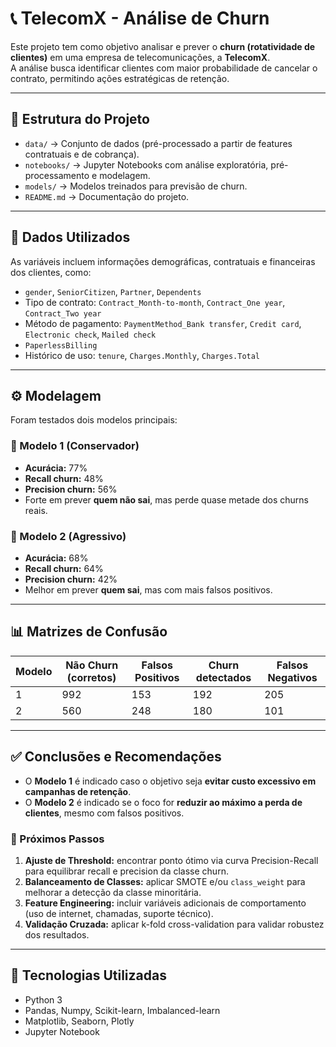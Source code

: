 # 📞 TelecomX - Análise de Churn

Este projeto tem como objetivo analisar e prever o **churn (rotatividade de clientes)** em uma empresa de telecomunicações, a **TelecomX**.  
A análise busca identificar clientes com maior probabilidade de cancelar o contrato, permitindo ações estratégicas de retenção.

---

## 📂 Estrutura do Projeto

- `data/` → Conjunto de dados (pré-processado a partir de features contratuais e de cobrança).  
- `notebooks/` → Jupyter Notebooks com análise exploratória, pré-processamento e modelagem.  
- `models/` → Modelos treinados para previsão de churn.  
- `README.md` → Documentação do projeto.  

---

## 🧾 Dados Utilizados

As variáveis incluem informações demográficas, contratuais e financeiras dos clientes, como:

- `gender`, `SeniorCitizen`, `Partner`, `Dependents`  
- Tipo de contrato: `Contract_Month-to-month`, `Contract_One year`, `Contract_Two year`  
- Método de pagamento: `PaymentMethod_Bank transfer`, `Credit card`, `Electronic check`, `Mailed check`  
- `PaperlessBilling`  
- Histórico de uso: `tenure`, `Charges.Monthly`, `Charges.Total`  

---

## ⚙️ Modelagem

Foram testados dois modelos principais:

### 🔹 Modelo 1 (Conservador)
- **Acurácia:** 77%  
- **Recall churn:** 48%  
- **Precision churn:** 56%  
- Forte em prever **quem não sai**, mas perde quase metade dos churns reais.  

### 🔹 Modelo 2 (Agressivo)
- **Acurácia:** 68%  
- **Recall churn:** 64%  
- **Precision churn:** 42%  
- Melhor em prever **quem sai**, mas com mais falsos positivos.  

---

## 📊 Matrizes de Confusão

| Modelo | Não Churn (corretos) | Falsos Positivos | Churn detectados | Falsos Negativos |
|--------|----------------------|------------------|------------------|------------------|
| 1      | 992                  | 153              | 192              | 205              |
| 2      | 560                  | 248              | 180              | 101              |

---

## ✅ Conclusões e Recomendações

- O **Modelo 1** é indicado caso o objetivo seja **evitar custo excessivo em campanhas de retenção**.  
- O **Modelo 2** é indicado se o foco for **reduzir ao máximo a perda de clientes**, mesmo com falsos positivos.  

### 📌 Próximos Passos
1. **Ajuste de Threshold:** encontrar ponto ótimo via curva Precision-Recall para equilibrar recall e precision da classe churn.  
2. **Balanceamento de Classes:** aplicar SMOTE e/ou `class_weight` para melhorar a detecção da classe minoritária.  
3. **Feature Engineering:** incluir variáveis adicionais de comportamento (uso de internet, chamadas, suporte técnico).  
4. **Validação Cruzada:** aplicar k-fold cross-validation para validar robustez dos resultados.  

---

## 🚀 Tecnologias Utilizadas

- Python 3  
- Pandas, Numpy, Scikit-learn, Imbalanced-learn  
- Matplotlib, Seaborn, Plotly  
- Jupyter Notebook  

 
